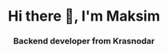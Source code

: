 <div id="header" align="center">
    <h1>Hi there 👋, I'm Maksim</h1>
    <h3>Backend developer from Krasnodar</h3>
</div>

<!--
**Inkosator1/Inkosator1** is a ✨ _special_ ✨ repository because its `README.md` (this file) appears on your GitHub profile.

Here are some ideas to get you started:

- 🔭 I’m currently working on ...
- 🌱 I’m currently learning ...
- 👯 I’m looking to collaborate on ...
- 🤔 I’m looking for help with ...
- 💬 Ask me about ...
- 📫 How to reach me: ...
- 😄 Pronouns: ...
- ⚡ Fun fact: ...
-->
